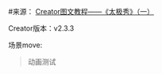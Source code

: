 #来源： [Creator图文教程——《太极秀》（一）](https://forum.cocos.org/t/creator/37160)



Creator版本：v2.3.3

场景move:

> 动画测试
